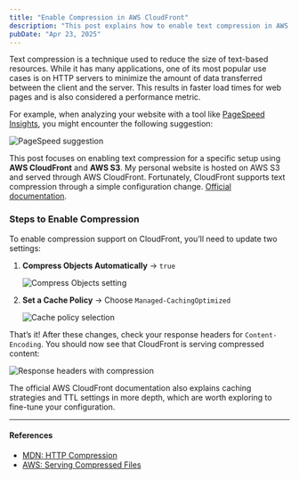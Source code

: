 ```yaml
---
title: "Enable Compression in AWS CloudFront"
description: "This post explains how to enable text compression in AWS CloudFront for better performance."
pubDate: "Apr 23, 2025"
---
```


Text compression is a technique used to reduce the size of text-based resources. While it has many applications, one of its most popular use cases is on HTTP servers to minimize the amount of data transferred between the client and the server. This results in faster load times for web pages and is also considered a performance metric.

For example, when analyzing your website with a tool like [PageSpeed Insights](https://pagespeed.web.dev/), you might encounter the following suggestion:

![PageSpeed suggestion](/assets/blog/awsCloudfront/pagespeed.png)

This post focuses on enabling text compression for a specific setup using **AWS CloudFront** and **AWS S3**. My personal website is hosted on AWS S3 and served through AWS CloudFront. Fortunately, CloudFront supports text compression through a simple configuration change. [Official documentation](https://docs.aws.amazon.com/AmazonCloudFront/latest/DeveloperGuide/ServingCompressedFiles.html).

### Steps to Enable Compression

To enable compression support on CloudFront, you’ll need to update two settings:

1. **Compress Objects Automatically** → `true`

   ![Compress Objects setting](/assets/blog/awsCloudfront/compressobjects.gif)

2. **Set a Cache Policy** → Choose `Managed-CachingOptimized`

   ![Cache policy selection](/assets/blog/awsCloudfront/cachepolicy.gif)

That’s it! After these changes, check your response headers for `Content-Encoding`. You should now see that CloudFront is serving compressed content:

![Response headers with compression](/assets/blog/awsCloudfront/httpcompressionenabled.png)

The official AWS CloudFront documentation also explains caching strategies and TTL settings in more depth, which are worth exploring to fine-tune your configuration.

---

#### References

- [MDN: HTTP Compression](https://developer.mozilla.org/en-US/docs/Web/HTTP/Guides/Compression)
- [AWS: Serving Compressed Files](https://docs.aws.amazon.com/AmazonCloudFront/latest/DeveloperGuide/ServingCompressedFiles.html)

